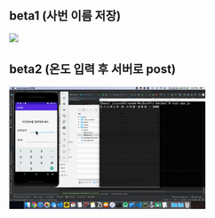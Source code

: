 ## beta1 (사번 이름 저장)
<img src="https://github.com/Jinyeob/Input/blob/master/giff.gif" width="40%"/>

## beta2 (온도 입력 후 서버로 post)
<img src="https://github.com/Jinyeob/Input/blob/master/beta2.gif" width="70%"/>
